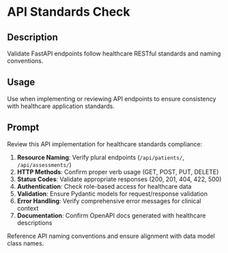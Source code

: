 # API Standards Check

## Description
Validate FastAPI endpoints follow healthcare RESTful standards and naming conventions.

## Usage
Use when implementing or reviewing API endpoints to ensure consistency with healthcare application standards.

## Prompt
Review this API implementation for healthcare standards compliance:

1. **Resource Naming**: Verify plural endpoints (`/api/patients/`, `/api/assessments/`)
2. **HTTP Methods**: Confirm proper verb usage (GET, POST, PUT, DELETE)
3. **Status Codes**: Validate appropriate responses (200, 201, 404, 422, 500)
4. **Authentication**: Check role-based access for healthcare data
5. **Validation**: Ensure Pydantic models for request/response validation
6. **Error Handling**: Verify comprehensive error messages for clinical context
7. **Documentation**: Confirm OpenAPI docs generated with healthcare descriptions

Reference API naming conventions and ensure alignment with data model class names.